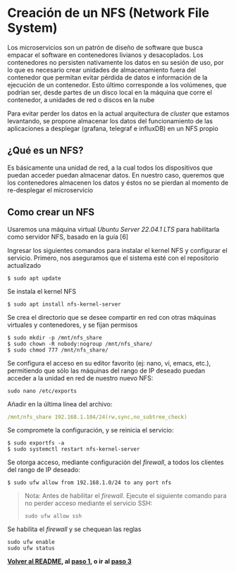 # Creación de un NFS (Network File System)

Los microservicios son un patrón de diseño de software que busca empacar el software en contenedores livianos y desacoplados. Los contenedores no persisten nativamente los datos en su sesión de uso, por lo que es necesario crear unidades de almacenamiento fuera del contenedor que permitan evitar pérdida de datos e información de la ejecución de un contenedor. Esto último corresponde a los volúmenes, que podrían ser, desde partes de un disco local en la máquina que corre el contenedor, a unidades de red o discos en la nube

Para evitar perder los datos en la actual arquitectura de _cluster_ que estamos levantando, se propone almacenar los datos del funcionamiento de las aplicaciones a desplegar (grafana, telegraf e influxDB) en un NFS propio

## ¿Qué es un NFS?

Es básicamente una unidad de red, a la cual todos los dispositivos que puedan acceder puedan almacenar datos. En nuestro caso, queremos que los contenedores almacenen los datos y éstos no se pierdan al momento de re-desplegar el microservicio

## Como crear un NFS

Usaremos una máquina virtual _Ubuntu Server 22.04.1 LTS_ para habilitarla como servidor NFS, basado en la guía [6]

Ingresar los siguientes comandos para instalar el kernel NFS y configurar el servicio. Primero, nos aseguramos que el sistema esté con el repositorio actualizado

```
$ sudo apt update
```

Se instala el kernel NFS

```
$ sudo apt install nfs-kernel-server
```

Se crea el directorio que se desee compartir en red con otras máquinas virtuales y contenedores, y se fijan permisos

```
$ sudo mkdir -p /mnt/nfs_share
$ sudo chown -R nobody:nogroup /mnt/nfs_share/
$ sudo chmod 777 /mnt/nfs_share/
```

Se configura el acceso en su editor favorito (ej: nano, vi, emacs, etc.), permitiendo que sólo las máquinas del rango de IP deseado puedan acceder a la unidad en red de nuestro nuevo NFS:

```
sudo nano /etc/exports
```

Añadir en la última línea del archivo:

```yaml
/mnt/nfs_share 192.168.1.104/24(rw,sync,no_subtree_check)
```

Se compromete la configuración, y se reinicia el servicio:

```
$ sudo exportfs -a
$ sudo systemctl restart nfs-kernel-server
```

Se otorga acceso, mediante configuración del _firewall_, a todos los clientes del rango de IP deseado:

```
$ sudo ufw allow from 192.168.1.0/24 to any port nfs
```

> Nota: Antes de habilitar el _firewall_. Ejecute el siguiente comando para no perder acceso mediante el servicio SSH:
>
> ```
> sudo ufw allow ssh
> ```

Se habilita el _firewall_ y se chequean las reglas

```
sudo ufw enable
sudo ufw status
```

**[Volver al README](/README.md), al [paso 1](/Anexo01_01_PreparacionMaquinasVirtuales.md), o ir al [paso 3](/Anexo01_03_CreacionCluster.md)**
